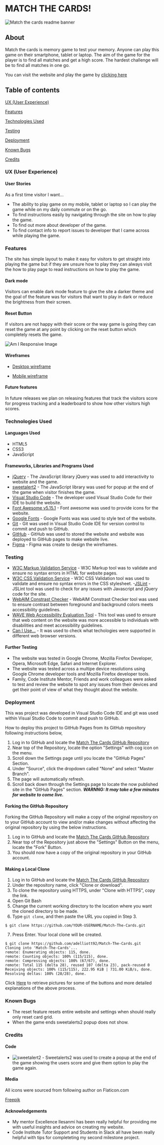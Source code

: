 # MATCH THE CARDS!
![Match the cards readme banner](assets/images/readme/mtc-banner.png)

## About
Match the cards is memory game to test your memory. Anyone can play this game on their smartphone, tablet or laptop. The aim of the game for the player is to find all matches and get a high score. The hardest challenge will be to find all matches in one go.

You can visit the website and play the game by [clicking here](https://adelliott92.github.io/Match-The-Cards/)

## Table of contents

[UX (User Experience)](#UX)  

[Features](#features)

[Technologies Used](#technologies)

[Testing](#testing)

[Deployment](#deployment)

[Known Bugs](#bugs)

[Credits](#credits)

<a name="UX"></a>
### UX (User Experience)

#### User Stories

As a first time visitor I want...
* The ability to play game on my mobile, tablet or laptop so I can play the game while on my daily commute or on the go.
* To find instructions easily by navigating through the site on how to play the game.
* To find out more about developer of the game.
* To find contact info to report issues to developer that I came across while playing the game.

<a name="features"></a>
### Features

The site has simple layout to make it easy for visitors to get straight into playing the game but if they are unsure how to play they can always visit the how to play page to read instructions on how to play the game.

#### Dark mode

Visitors can enable dark mode feature to give the site a darker theme and the goal of the feature was for visitors that want to play in dark or reduce the brightness from their screen.

#### Reset Button

If visitors are not happy with their score or the way game is going they can reset the game at any point by clicking on the reset button which completely resets the game.

![Am I Responsive Image](assets/images/readme/am-i-responsive.PNG)

#### Wireframes

- [Desktop wireframe](https://adelliott92.github.io/Match-The-Cards/assets/images/readme/desktop-wireframe.png)

- [Mobile wireframe](https://adelliott92.github.io/Match-The-Cards/assets/images/readme/mobile-wireframe.png)

#### Future features

In future releases we plan on releasing features that track the visitors score for progress tracking and a leaderboard to show how other visitors high scores.

<a name="technologies"></a>
### Technologies Used

#### Languages Used

- HTML5
- CSS3
- JavaScript

#### Frameworks, Libraries and Programs Used

- [jQuery](https://jquery.com/) - The JavaScript library jQuery was used to add interactivity to website and the game.
- [sweetalert2](https://sweetalert2.github.io/) - The JavaScript library was used for popup at the end of the game when visitor finishes the game.
- [Visual Studio Code](https://code.visualstudio.com/) - The developer used Visual Studio Code for their IDE to build the website.
- [Font Awesome v5.15.1](https://fontawesome.com/) - Font awesome was used to provide icons for the website.
- [Google Fonts](https://fonts.google.com/) - Google Fonts was was used to style text of the website.
- [Git](https://git-scm.com/) - Git was used in Visual Studio Code IDE for version control to commit and push to GitHub.
- [GitHub](https://github.com/) - GitHub was used to stored the website and website was deployed to GitHub pages to make website live.
- [Figma](https://www.figma.com/) - Figma was create to design the wireframes.

<a name="testing"></a>
### Testing

- [W3C Markup Validation Service](https://validator.w3.org/) - W3C Markup tool was to validate and ensure no syntax errors in HTML for website pages.
- [W3C CSS Validation Service](https://jigsaw.w3.org/css-validator/) - W3C CSS Validation tool was used to validate and ensure no syntax errors in the CSS stylesheet.
-[JSLint](https://www.jslint.com/) - JSLint tool was used to check for any issues with Javascript and jQuery code for the site.
- [WebAIM Constrast Checker](https://webaim.org/resources/contrastchecker/) - WebAIM Constrast Checker tool was used to ensure contrast between foreground and background colors meets accessibility guidelines.
- [WAVE Web Accessibility Evaluation Tool](https://wave.webaim.org/) - This tool was used to ensure that web content on the website was more accessible to individuals with disabilities and meet accessibility guidelines.
- [Can I Use...](https://caniuse.com/) - It was used to check what techologies were supported in different web browser versions.

#### Further Testing

- The website was tested in Google Chrome, Mozilla Firefox Developer, Opera, Microsoft Edge, Safari and Internet Explorer.
- The website was tested across a multipe device resolutions using Google Chrome developer tools and Mozilla Firefox developer tools.
- Family, Code Institute Mentor, Friends and work colleagues were asked to test and review the website to spot any issues from their devices and get their point of view of what they thought about the website.

<a name="deployment"></a>
### Deployment

This was project was developed in Visual Studio Code IDE and git was used within Visual Studio Code to commit and push to GitHub.

How to deploy this project to GitHub Pages from its GitHub repository following instructions below,

1. Log in to GitHub and locate the [Match The Cards GitHub Repository](https://github.com/adelliott92/Match-The-Cards/)
2. Near top of the Repository, locate the option "Settings" with cog icon on the menu.
3. Scroll down the Settings page until you locate the "GitHub Pages" Section.
4. Under "Source", click the dropdown called "None" and select "Master Branch".
5. The page will automatically refresh.
6. Scroll back down through the Settings page to locate the now published site in the "GitHub Pages" section. ***WARNNG: It may take a few minutes for website to come live.***

#### Forking the GitHub Repository

Forking the GitHub Repository will make a copy of the original repository on to your GitHub account to view and/or make changes without affecting the original repository by using the below instructions.

1. Log in to GitHub and locate the [Match The Cards GitHub Repository](https://github.com/adelliott92/Match-The-Cards/)
2. Near top of the Repository just above the "Settings" Button on the menu, locate the "Fork" Button.
3. You should now have a copy of the original repository in your GitHub account.

#### Making a Local Clone

1. Log in to GitHub and locate the [Match The Cards GitHub Repository](https://github.com/adelliott92/Match-The-Cards/)
2. Under the repository name, click "Clone or download".
3. To clone the repository using HTTPS, under "Clone with HTTPS", copy the link.
4. Open Git Bash
5. Change the current working directory to the location where you want the cloned directory to be made.
6. Type `git clone`, and then paste the URL you copied in Step 3.

```
$ git clone https://github.com/YOUR-USERNAME/Match-The-Cards.git
```

7. Press Enter. Your local clone will be created.

```
$ git clone https://github.com/adelliott92/Match-The-Cards.git
Cloning into 'Match-The-Cards'...
remote: Enumerating objects: 115, done.
remote: Counting objects: 100% (115/115), done.
remote: Compressing objects: 100% (67/67), done.
remote: Total 115 (delta 28), reused 107 (delta 23), pack-reused 0
Receiving objects: 100% (115/115), 222.95 KiB | 731.00 KiB/s, done.
Resolving deltas: 100% (28/28), done.
```

Click [Here](https://help.github.com/en/github/creating-cloning-and-archiving-repositories/cloning-a-repository#cloning-a-repository-to-github-desktop) to retrieve pictures for some of the buttons and more detailed explanations of the above process.

<a name="bugs"></a>
### Known Bugs

- The reset feature resets entire website and settings when should really only reset card grid.
- When the game ends sweetalerts2 popup does not show.

<a name="credits"></a>
### Credits

#### Code

- ![sweetalert2](https://sweetalert2.github.io/) - Sweetalerts2 was used to create a popup at the end of the game showing the users score and give them option to play the game again.

#### Media

All icons were sourced from following author on Flaticon.com

[Freepik](https://www.flaticon.com/authors/freepik)

#### Acknowledgements

- My mentor Excellence Ilesanmi has been really helpful for providing me with useful insights and advice on creating my website. 
- Code Institute Tutor Support and Students in Slack all have been really helpful with tips for completeting my second milestone project.